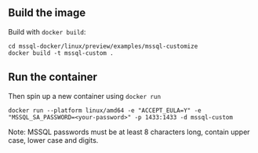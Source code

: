 ## Build the image 
Build with `docker build`:
```
cd mssql-docker/linux/preview/examples/mssql-customize
docker build -t mssql-custom .
```

## Run the container

Then spin up a new container using `docker run`
```
docker run --platform linux/amd64 -e "ACCEPT_EULA=Y" -e "MSSQL_SA_PASSWORD=<your-password>" -p 1433:1433 -d mssql-custom
```

Note: MSSQL passwords must be at least 8 characters long, contain upper case, lower case and digits.  
